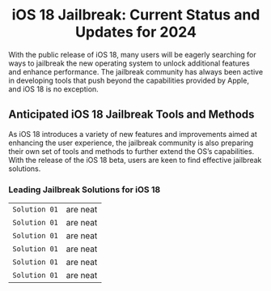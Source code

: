 <div align="center">

# iOS 18 Jailbreak: Current Status and Updates for 2024

</div>

With the public release of iOS 18, many users will be eagerly searching for ways to jailbreak the new operating system to unlock additional features and enhance performance. The jailbreak community has always been active in developing tools that push beyond the capabilities provided by Apple, and iOS 18 is no exception.

## Anticipated iOS 18 Jailbreak Tools and Methods

As iOS 18 introduces a variety of new features and improvements aimed at enhancing the user experience, the jailbreak community is also preparing their own set of tools and methods to further extend the OS’s capabilities. With the release of the iOS 18 beta, users are keen to find effective jailbreak solutions.

### Leading Jailbreak Solutions for iOS 18

|         |            |  
| ------------- |:-------------:| 
| `Solution 01` | are neat      | 
| `Solution 01` | are neat      |   
| `Solution 01` | are neat      |    
| `Solution 01` | are neat      |     
| `Solution 01` | are neat      |     
| `Solution 01` | are neat      |    





